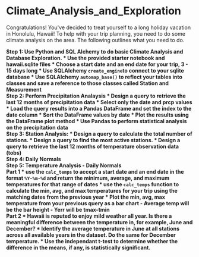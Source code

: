 # Climate_Analysis_and_Exploration

Congratulations! You've decided to treat yourself to a long holiday vacation in Honolulu, Hawaii! To help with your trip planning, you need to do some climate analysis on the area. The following outlines what you need to do.
<div> 
<hr2><Strong>Step 1: Use Python and SQL Alchemy to do basic Climate Analysis and Database Exploration.<Strong></hr2>
  * Use the provided starter notebook and hawaii.sqlite files
  * Choose a start date and an end date for your trip, 3 - 15 days long
  * Use SQLAlchemy <code>create_engine</code>to connect to your sqlite database
  * Use SQLAlchemy <code>automap_base()</code> to reflect your tables into classes and save a reference to those classes called Station and     Measurement
</div> 
<div> 
<hr2>Step 2: Perform Precipitation Analaysis</hr2>
 * Design a query to retrieve the last 12 months of precipitation data
 * Select only the date and prcp values
 * Load the query results into a Pandas DataFrame and set the index to the date column
 * Sort the DataFrame values by date
 * Plot the results using the DataFrame plot method
 * Use Pandas to perform statistical analysis on the precipitation data
 </div> 
 <div> 
 <hr2>Step 3: Station Analysis:</hr2>
  * Design a query to calculate the total number of stations.
  * Design a query to find the most active stations.
  * Design a query to retrieve the last 12 months of temperature observation data (tobs)
 </div> 
 <div> 
 <hr2>Step 4: Daily Normals</hr2>
 </div> 
 <hr2>Step 5: Temperature Analysis - Daily Normals</hr2> 
  <div>
  <strong>Part 1</strong>
  * use the <code>calc_temps</code> to accept a start date and an end date in the format <code>%Y-%m-%d</code> and return the minimum, average, and maximum temperatures for that range of dates
  * use the <code>calc_temps</code> function to calculate the min, avg, and max temperatures for your trip using the matching dates from the previous year
  * Plot the min, avg, max temperature from your previous query as a bar chart
        - Average temp will be the bar height
        - Yerr will be tmax-tmin
 </div>
  <div>
  <strong>Part 2</strong>
   * Hawaii is reputed to enjoy mild weather all year. Is there a meaningful difference between the temperature in, for example, June and December?
   * Identify the average temperature in June at all stations across all available years in the dataset. Do the same for December temperature.
   * Use the independant t-test to determine whether the difference in the means, if any, is statistically significant.
  </div>

 
